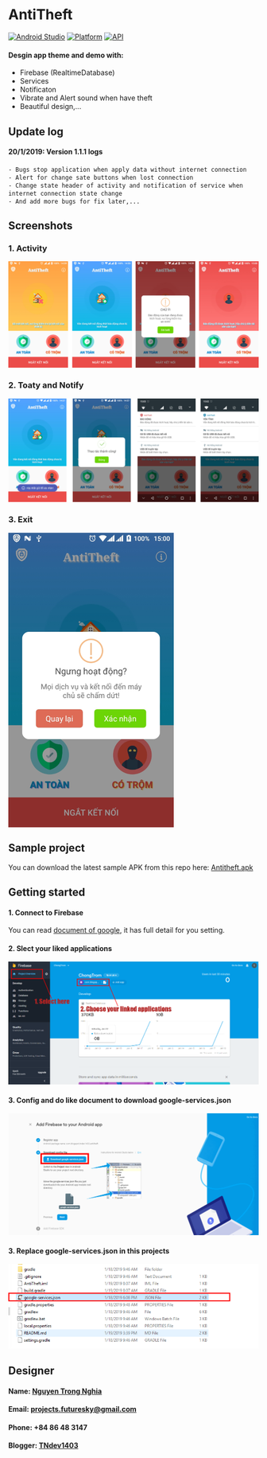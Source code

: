 # AntiTheft
[![Android Studio](https://img.shields.io/badge/Android%20Arsenal-FinestWebView-brightgreen.svg?style=flat)](https://developer.android.com/studio)
[![Platform](https://img.shields.io/badge/platform-android-green.svg)](http://developer.android.com/index.html)
[![API](https://img.shields.io/badge/API-16%2B-brightgreen.svg?style=flat)](https://android-arsenal.com/api?level=16)
#### Desgin app theme and demo with:
* Firebase (RealtimeDatabase)
* Services
* Notificaton
* Vibrate and Alert sound when have theft
* Beautiful design,...

## Update log
#### 20/1/2019: Version 1.1.1 logs
```
- Bugs stop application when apply data without internet connection
- Alert for change sate buttons when lost connection
- Change state header of activity and notification of service when internet connection state change
- And add more bugs for fix later,...
```

## Screenshots
### 1. Activity
<img src="Demo/Screenshots/ListActivityDemo.png">

### 2. Toaty and Notify
<img src="Demo/Screenshots/ListNotify.png">

### 3. Exit
<img src="Demo/Screenshots/exit.jpg" width="333" align="center">

## Sample project
You can download the latest sample APK from this repo here: [Antitheft.apk](Demo/AntiTheft.apk)

## Getting started
#### 1. Connect to Firebase
You can read [document of google](https://developer.android.com/studio/write/firebase), it has full detail for you setting.

#### 2. Slect your liked applications
<img src="Demo/Screenshots/json1.png">

#### 3. Config and do like document to download google-services.json
<img src="Demo/Screenshots/json2.png">

#### 3. Replace google-services.json in this projects
<img src="Demo/Screenshots/json3.png">

## Designer
#### Name: [Nguyen Trong Nghia](https://www.facebook.com/tx.trongnghia98)
#### Email: projects.futuresky@gmail.com
#### Phone: +84 86 48 3147
#### Blogger: [TNdev1403](https://tndev1403.blogspot.com)